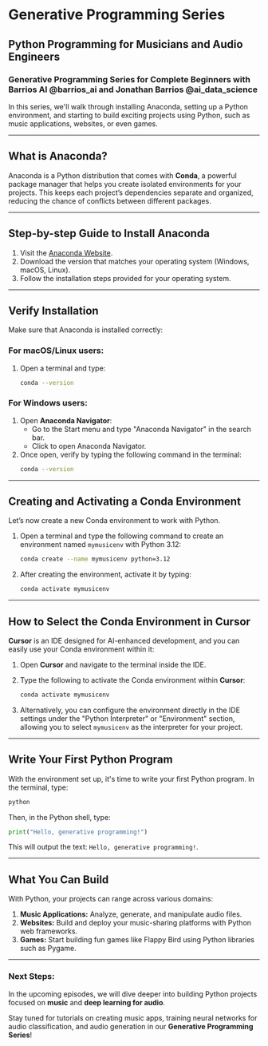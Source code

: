 
# **Generative Programming Series**
## **Python Programming for Musicians and Audio Engineers**

### Generative Programming Series for Complete Beginners with Barrios AI @barrios_ai and Jonathan Barrios @ai_data_science

In this series, we'll walk through installing Anaconda, setting up a Python environment, and starting to build exciting projects using Python, such as music applications, websites, or even games.

---

## **What is Anaconda?**

Anaconda is a Python distribution that comes with **Conda**, a powerful package manager that helps you create isolated environments for your projects. This keeps each project’s dependencies separate and organized, reducing the chance of conflicts between different packages.

---

## **Step-by-step Guide to Install Anaconda**
1. Visit the [Anaconda Website](https://www.anaconda.com/products/individual).
2. Download the version that matches your operating system (Windows, macOS, Linux).
3. Follow the installation steps provided for your operating system.

---

## **Verify Installation**
Make sure that Anaconda is installed correctly:

### **For macOS/Linux users:**
1. Open a terminal and type:
   ```bash
   conda --version
   ```

### **For Windows users:**
1. Open **Anaconda Navigator**:
   - Go to the Start menu and type "Anaconda Navigator" in the search bar.
   - Click to open Anaconda Navigator.
2. Once open, verify by typing the following command in the terminal:
   ```bash
   conda --version
   ```

---

## **Creating and Activating a Conda Environment**
Let’s now create a new Conda environment to work with Python.

1. Open a terminal and type the following command to create an environment named `mymusicenv` with Python 3.12:
   ```bash
   conda create --name mymusicenv python=3.12
   ```

2. After creating the environment, activate it by typing:
   ```bash
   conda activate mymusicenv
   ```

---

## **How to Select the Conda Environment in Cursor**
**Cursor** is an IDE designed for AI-enhanced development, and you can easily use your Conda environment within it:

1. Open **Cursor** and navigate to the terminal inside the IDE.
2. Type the following to activate the Conda environment within **Cursor**:
   ```bash
   conda activate mymusicenv
   ```

3. Alternatively, you can configure the environment directly in the IDE settings under the "Python Interpreter" or "Environment" section, allowing you to select `mymusicenv` as the interpreter for your project.

---

## **Write Your First Python Program**
With the environment set up, it's time to write your first Python program. In the terminal, type:
```bash
python
```
Then, in the Python shell, type:
```python
print("Hello, generative programming!")
```

This will output the text: `Hello, generative programming!`.

---

## **What You Can Build**
With Python, your projects can range across various domains:
1. **Music Applications:** Analyze, generate, and manipulate audio files.
2. **Websites:** Build and deploy your music-sharing platforms with Python web frameworks.
3. **Games:** Start building fun games like Flappy Bird using Python libraries such as Pygame.

---

### **Next Steps:**
In the upcoming episodes, we will dive deeper into building Python projects focused on **music** and **deep learning for audio**.

Stay tuned for tutorials on creating music apps, training neural networks for audio classification, and audio generation in our **Generative Programming Series**!
